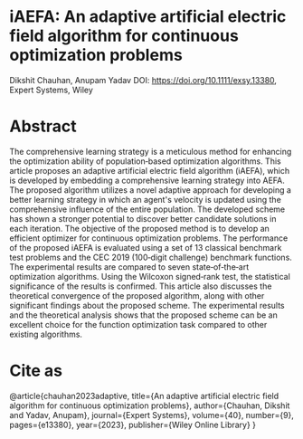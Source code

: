 # iAEFA: An adaptive artificial electric field algorithm for continuous optimization problems
Dikshit Chauhan, Anupam Yadav
DOI: https://doi.org/10.1111/exsy.13380, Expert Systems, Wiley

# Abstract
The comprehensive learning strategy is a meticulous method for enhancing the optimization ability of population‐based optimization algorithms. This article proposes an adaptive artificial electric field algorithm (iAEFA), which is developed by embedding a comprehensive learning strategy into AEFA. The proposed algorithm utilizes a novel adaptive approach for developing a better learning strategy in which an agent's velocity is updated using the comprehensive influence of the entire population. The developed scheme has shown a stronger potential to discover better candidate solutions in each iteration. The objective of the proposed method is to develop an efficient optimizer for continuous optimization problems. The performance of the proposed iAEFA is evaluated using a set of 13 classical benchmark test problems and the CEC 2019 (100‐digit challenge) benchmark functions. The experimental results are compared to seven state‐of‐the‐art optimization algorithms. Using the Wilcoxon signed‐rank test, the statistical significance of the results is confirmed. This article also discusses the theoretical convergence of the proposed algorithm, along with other significant findings about the proposed scheme. The experimental results and the theoretical analysis shows that the proposed scheme can be an excellent choice for the function optimization task compared to other existing algorithms.

# Cite as
@article{chauhan2023adaptive,
  title={An adaptive artificial electric field algorithm for continuous optimization problems},
  author={Chauhan, Dikshit and Yadav, Anupam},
  journal={Expert Systems},
  volume={40},
  number={9},
  pages={e13380},
  year={2023},
  publisher={Wiley Online Library}
}
  
